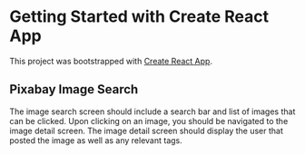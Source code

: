 # Getting Started with Create React App

This project was bootstrapped with [Create React App](https://github.com/facebook/create-react-app).

## Pixabay Image Search

The image search screen should include a search bar and list of images that can be clicked. Upon clicking on an image, you should be navigated to the image detail screen. The image detail screen should display the user that posted the image as well as any relevant tags.
